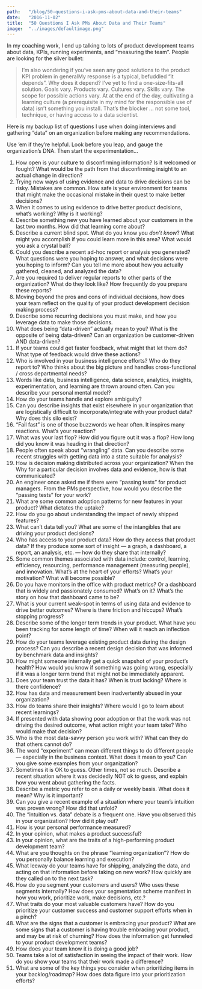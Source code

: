 ```yaml
---
path:	"/blog/50-questions-i-ask-pms-about-data-and-their-teams"
date:	"2016-11-02"
title:	"50 Questions I Ask PMs About Data and Their Teams"
image:	"../images/defaultimage.png"
---
```


In my coaching work, I end up talking to lots of product development teams about data, KPIs, running experiments, and “measuring the team”. People are looking for the silver bullet:


> I’m also wondering if you’ve seen any good solutions to the product KPI problem in generalMy response is a typical, befuddled “it depends”. Why does it depend? I’ve yet to find a one-size-fits-all solution. Goals vary. Products vary. Cultures vary. Skills vary. The scope for possible actions vary. At at the end of the day, cultivating a learning culture (a prerequisite in my mind for the responsible use of data) isn’t something you install. That’s the blocker … not some tool, technique, or having access to a data scientist.

Here is my backup list of questions I use when doing interviews and gathering “data” on an organization before making any recommendations.

Use ’em if they’re helpful. Look before you leap, and gauge the organization’s DNA. Then start the experimentation…

1. How open is your culture to disconfirming information? Is it welcomed or fought? What would be the path from that disconfirming insight to an actual change in direction?
2. Trying new ways of using evidence and data to drive decisions can be risky. Mistakes are common. How safe is your environment for teams that might make the occasional mistake in their quest to make better decisions?
3. When it comes to using evidence to drive better product decisions, what’s working? Why is it working?
4. Describe something new you have learned about your customers in the last two months. How did that learning come about?
5. Describe a current blind spot. What do you know you *don’t know*? What might you accomplish if you could learn more in this area? What would you ask a crystal ball?
6. Could you describe a recent ad-hoc report or analysis you generated? What questions were you hoping to answer, and what decisions were you hoping to inform? Can you tell me more about how you actually gathered, cleaned, and analyzed the data?
7. Are you required to deliver regular reports to other parts of the organization? What do they look like? How frequently do you prepare these reports?
8. Moving beyond the pros and cons of individual decisions, how does your team reflect on the quality of your product development decision making process?
9. Describe some recurring decisions you must make, and how you leverage data to make those decisions.
10. What does being “data-driven” actually mean to you? What is the opposite of being data-driven? Can an organization be customer-driven AND data-driven?
11. If your teams could get faster feedback, what might that let them do? What type of feedback would drive these actions?
12. Who is involved in your business intelligence efforts? Who do they report to? Who thinks about the big picture and handles cross-functional / cross departmental needs?
13. Words like data, business intelligence, data science, analytics, insights, experimentation, and learning are thrown around often. Can you describe your personal mental model?
14. How do your teams handle and explore ambiguity?
15. Can you describe insights that exist elsewhere in your organization that are logistically difficult to incorporate/integrate with your product data? Why does this silo exist?
16. “Fail fast” is one of those buzzwords we hear often. It inspires many reactions. What’s your reaction?
17. What was your last flop? How did you figure out it was a flop? How long did you know it was heading in that direction?
18. People often speak about “wrangling” data. Can you describe some recent struggles with getting data into a state suitable for analysis?
19. How is decision making distributed across your organization? When the Why for a particular decision involves data and evidence, how is that communicated?
20. An engineer once asked me if there were “passing tests” for product managers. From the PMs perspective, how would you describe the “passing tests” for your work?
21. What are some common adoption patterns for new features in your product? What dictates the uptake?
22. How do you go about understanding the impact of newly shipped features?
23. What can’t data tell you? What are some of the intangibles that are driving your product decisions?
24. Who has access to your product data? How do they access that product data? If they produce some sort of insight — a graph, a dashboard, a report, an analysis, etc. — how do they share that internally?
25. Some common themes associated with data include: control, learning, efficiency, resourcing, performance management (measuring people), and innovation. What’s at the heart of your efforts? What’s your motivation? What will become possible?
26. Do you have monitors in the office with product metrics? Or a dashboard that is widely and passionately consumed? What’s on it? What’s the story on how that dashboard came to be?
27. What is your current weak-spot in terms of using data and evidence to drive better outcomes? Where is there friction and hiccups? What’s stopping progress?
28. Describe some of the longer term trends in your product. What have you been tracking for some length of time? When will it reach an inflection point?
29. How do your teams leverage existing product data during the design process? Can you describe a recent design decision that was informed by benchmark data and insights?
30. How might someone internally get a quick snapshot of your product’s health? How would you know if something was going wrong, especially if it was a longer term trend that might not be immediately apparent.
31. Does your team trust the data it has? When is trust lacking? Where is there confidence?
32. How has data and measurement been inadvertently abused in your organization?
33. How do teams share their insights? Where would I go to learn about recent learnings?
34. If presented with data showing poor adoption or that the work was not driving the desired outcome, what action might your team take? Who would make that decision?
35. Who is the most data-savvy person you work with? What can they do that others cannot do?
36. The word “experiment” can mean different things to do different people — especially in the business context. What does it mean to you? Can you give some examples from your organization?
37. Sometimes it is OK to guess. Other times, not so much. Describe a recent situation where it was decidedly NOT ok to guess, and explain how you went about gathering the facts.
38. Describe a metric you refer to on a daily or weekly basis. What does it mean? Why is it important?
39. Can you give a recent example of a situation where your team’s intuition was proven wrong? How did that unfold?
40. The “intuition vs. data” debate is a frequent one. Have you observed this in your organization? How did it play out?
41. How is your personal performance measured?
42. In your opinion, what makes a product successful?
43. In your opinion, what are the traits of a high-performing product development team?
44. What are you thoughts on the phrase “learning organization”? How do you personally balance learning and execution?
45. What leeway do your teams have for shipping, analyzing the data, and acting on that information before taking on new work? How quickly are they called on to the next task?
46. How do you segment your customers and users? Who uses these segments internally? How does your segmentation scheme manifest in how you work, prioritize work, make decisions, etc.?
47. What traits do your most valuable customers have? How do you prioritize your customer success and customer support efforts when in a pinch?
48. What are the signs that a customer is embracing your product? What are some signs that a customer is having trouble embracing your product, and may be at risk of churning? How does the information get funneled to your product development teams?
49. How does your team know it is doing a good job?
50. Teams take a lot of satisfaction in seeing the impact of their work. How do you show your teams that their work made a difference?
51. What are some of the key things you consider when prioritizing items in your backlog/roadmap? How does data figure into your prioritization efforts?
